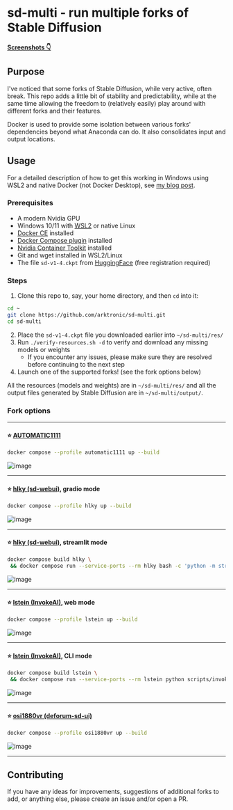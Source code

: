 # sd-multi - run multiple forks of Stable Diffusion

**[Screenshots 👇](https://github.com/arktronic/sd-multi#fork-options)**

## Purpose

I've noticed that some forks of Stable Diffusion, while very active, often break. This repo adds a little bit of stability and predictability, while at the same time allowing the freedom to (relatively easily) play around with different forks and their features.

Docker is used to provide some isolation between various forks' dependencies beyond what Anaconda can do. It also consolidates input and output locations.

## Usage

For a detailed description of how to get this working in Windows using WSL2 and native Docker (not Docker Desktop), see [my blog post](https://trycatch.dev/2022/10/01/stable-diffusion-on-wsl2-with-docker/).

### Prerequisites

- A modern Nvidia GPU
- Windows 10/11 with [WSL2](https://learn.microsoft.com/en-us/windows/wsl/install) or native Linux
- [Docker CE](https://docs.docker.com/engine/install/) installed
- [Docker Compose plugin](https://docs.docker.com/compose/install/) installed
- [Nvidia Container Toolkit](https://docs.nvidia.com/datacenter/cloud-native/container-toolkit/install-guide.html#docker) installed
- Git and wget installed in WSL2/Linux
- The file `sd-v1-4.ckpt` from [HuggingFace](https://huggingface.co/CompVis/stable-diffusion-v-1-4-original) (free registration required)

### Steps

1. Clone this repo to, say, your home directory, and then `cd` into it:
```bash
cd ~
git clone https://github.com/arktronic/sd-multi.git
cd sd-multi
```

2. Place the `sd-v1-4.ckpt` file you downloaded earlier into `~/sd-multi/res/`
3. Run `./verify-resources.sh -d` to verify and download any missing models or weights
    - If you encounter any issues, please make sure they are resolved before continuing to the next step
4. Launch one of the supported forks! (see the fork options below)

All the resources (models and weights) are in `~/sd-multi/res/` and all the output files generated by Stable Diffusion are in `~/sd-multi/output/`.

### Fork options

---

#### ⭐ [AUTOMATIC1111](https://github.com/AUTOMATIC1111/stable-diffusion-webui/)
```bash
docker compose --profile automatic1111 up --build
```
![image](https://user-images.githubusercontent.com/344911/194965615-a45a6d8b-3fed-473e-ae3a-44886f0be7a9.png)

---

#### ⭐ [hlky (sd-webui)](https://github.com/sd-webui/stable-diffusion-webui/), gradio mode
```bash
docker compose --profile hlky up --build
```
![image](https://user-images.githubusercontent.com/344911/194965931-46949452-0103-48f1-bb7a-a149338ed97c.png)

---

#### ⭐ [hlky (sd-webui)](https://github.com/sd-webui/stable-diffusion-webui/), streamlit mode
```bash
docker compose build hlky \
 && docker compose run --service-ports --rm hlky bash -c 'python -m streamlit run scripts/webui_streamlit.py'
```
![image](https://user-images.githubusercontent.com/344911/194966164-eb4dc5a4-4ad5-43f1-8d7d-254dbacf4f57.png)

---

#### ⭐ [lstein (InvokeAI)](https://github.com/invoke-ai/InvokeAI/), web mode
```bash
docker compose --profile lstein up --build
```
![image](https://user-images.githubusercontent.com/344911/194965220-d1225e16-9ad0-4093-89e1-f1b60a726719.png)

---

#### ⭐ [lstein (InvokeAI)](https://github.com/invoke-ai/InvokeAI/), CLI mode
```bash
docker compose build lstein \
 && docker compose run --service-ports --rm lstein python scripts/invoke.py
```
![image](https://user-images.githubusercontent.com/344911/194965397-36635481-ae00-4b1b-a38f-9f2dae34a84a.png)

---

#### ⭐ [osi1880vr (deforum-sd-ui)](https://github.com/osi1880vr/deforum-sd-ui/)
```bash
docker compose --profile osi1880vr up --build
```
![image](https://user-images.githubusercontent.com/344911/194966751-77ecd5a3-1bc3-40a1-8fc9-9ffd12e5c99a.png)

---

## Contributing

If you have any ideas for improvements, suggestions of additional forks to add, or anything else, please create an issue and/or open a PR.

